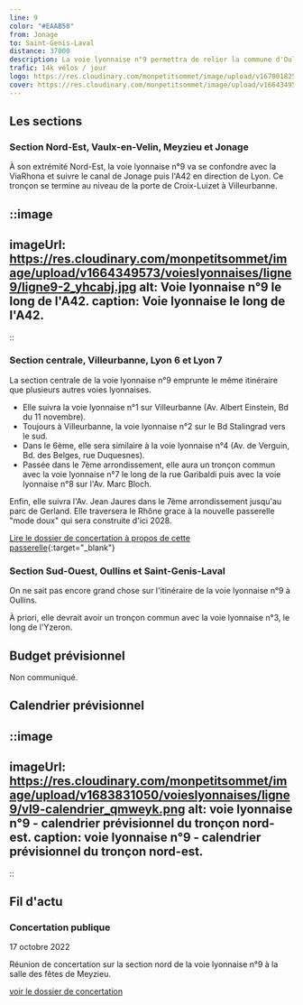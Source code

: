 ```yaml
---
line: 9
color: "#EAAB50"
from: Jonage
to: Saint-Genis-Laval
distance: 37000
description: La voie lyonnaise n°9 permettra de relier la commune d'Oullins à Jonage en pssant par le 7ème, le 3ème le 6ème arrondissement de Lyon ainsi que par Villeurbanne et Vaulx-en-Velin.
trafic: 14k vélos / jour
logo: https://res.cloudinary.com/monpetitsommet/image/upload/v1670018252/voieslyonnaises/ligne9/cover-vl9_wsmubu.png
cover: https://res.cloudinary.com/monpetitsommet/image/upload/v1664349569/voieslyonnaises/ligne9/ligne9_yz31hs.jpg
---
```


## Les sections

### Section Nord-Est, Vaulx-en-Velin, Meyzieu et Jonage
À son extrémité Nord-Est, la voie lyonnaise n°9 va se confondre avec la ViaRhona et suivre le canal de Jonage puis l'A42 en direction de Lyon.
Ce tronçon se termine au niveau de la porte de Croix-Luizet à Villeurbanne.

::image
---
imageUrl: https://res.cloudinary.com/monpetitsommet/image/upload/v1664349573/voieslyonnaises/ligne9/ligne9-2_yhcabj.jpg
alt: Voie lyonnaise n°9 le long de l'A42.
caption: Voie lyonnaise le long de l'A42.
---
::

### Section centrale, Villeurbanne, Lyon 6 et Lyon 7
La section centrale de la voie lyonnaise n°9 emprunte le même itinéraire que plusieurs autres voies lyonnaises.

- Elle suivra la voie lyonnaise n°1 sur Villeurbanne (Av. Albert Einstein, Bd du 11 novembre).
- Toujours à Villeurbanne, la voie lyonnaise n°2 sur le Bd Stalingrad vers le sud.
- Dans le 6ème, elle sera similaire à la voie lyonnaise n°4 (Av. de Verguin, Bd. des Belges, rue Duquesnes).
- Passée dans le 7ème arrondissement, elle aura un tronçon commun avec la voie lyonnaise n°7 le long de la rue Garibaldi puis avec la voie lyonnaise n°8 sur l'Av. Marc Bloch.

Enfin, elle suivra l'Av. Jean Jaures dans le 7ème arrondissement jusqu'au parc de Gerland.
Elle traversera le Rhône grace à la nouvelle passerelle "mode doux" qui sera construite d'ici 2028.

[Lire le dossier de concertation à propos de cette passerelle](https://jeparticipe.grandlyon.com/media/default/0001/01/04919aa7c24cd845169b1c0ad56825d88e4b6c11.pdf){:target="_blank"}

### Section Sud-Ouest, Oullins et Saint-Genis-Laval
On ne sait pas encore grand chose sur l'itinéraire de la voie lyonnaise n°9 à Oullins.

À priori, elle devrait avoir un tronçon commun avec la voie lyonnaise n°3, le long de l'Yzeron. 

## Budget prévisionnel
Non communiqué.

## Calendrier prévisionnel

::image
---
imageUrl: https://res.cloudinary.com/monpetitsommet/image/upload/v1683831050/voieslyonnaises/ligne9/vl9-calendrier_qmweyk.png
alt: voie lyonnaise n°9 - calendrier prévisionnel du tronçon nord-est.
caption: voie lyonnaise n°9 - calendrier prévisionnel du tronçon nord-est.
---
::

## Fil d'actu

### Concertation publique
17 octobre 2022

Réunion de concertation sur la section nord de la voie lyonnaise n°9 à la salle des fêtes de Meyzieu.

[voir le dossier de concertation](https://www.grandlyon.com/fileadmin/user_upload/media/pdf/grands-projets/concertation-reglementaire/20220916_voieslyonnaises_ligne9_dossier.pdf)